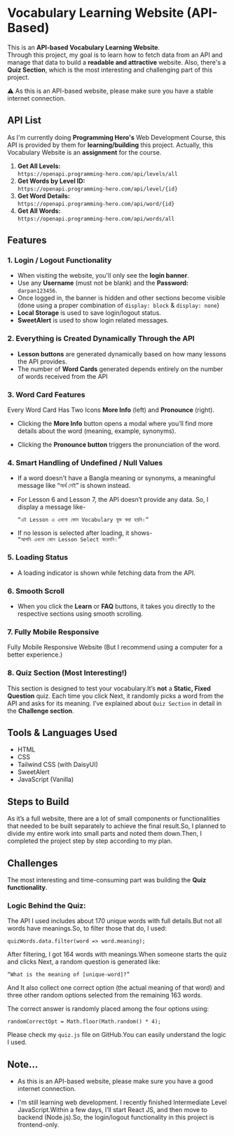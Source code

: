 # Vocabulary Learning Website (API-Based)

This is an **API-based Vocabulary Learning Website**.  
Through this project, my goal is to learn how to fetch data from an API and manage that data to build a **readable and attractive** website.  Also, there's a **Quiz Section**, which is the most interesting and challenging part of this project.  

⚠️ As this is an API-based website, please make sure you have a stable internet connection.

## API List
As I'm currently doing **Programming Hero's** Web Development Course, this API is provided by them for **learning/building** this project. Actually, this Vocabulary Website is an **assignment** for the course.

1. **Get All Levels:**  
   `https://openapi.programming-hero.com/api/levels/all`
2. **Get Words by Level ID:**  
   `https://openapi.programming-hero.com/api/level/{id}`
3. **Get Word Details:**  
   `https://openapi.programming-hero.com/api/word/{id}`
4. **Get All Words:**  
   `https://openapi.programming-hero.com/api/words/all`

## Features

### 1. Login / Logout Functionality
- When visiting the website, you'll only see the **login banner**.
- Use any **Username** (must not be blank) and the **Password:** `darpan123456`.
- Once logged in, the banner is hidden and other sections become visible (done using a proper combination of `display: block` & `display: none`)
- **Local Storage** is used to save login/logout status.
- **SweetAlert** is used to show login related messages.

### 2. Everything is Created Dynamically Through the API
- **Lesson buttons** are generated dynamically based on how many lessons the API provides.
- The number of **Word Cards** generated depends entirely on the number of words received from the API

### 3. Word Card Features

Every Word Card Has Two Icons **More Info** (left) and **Pronounce** (right).

- Clicking the **More Info** button opens a modal where you’ll find more details about the word (meaning, example, synonyms).

- Clicking the **Pronounce button** triggers the pronunciation of the word.

### 4. Smart Handling of Undefined / Null Values
- If a word doesn't have a Bangla meaning or synonyms, a meaningful message like “অর্থ নেই” is shown instead.
- For Lesson 6 and Lesson 7, the API doesn’t provide any data. So, I display a message like-
    
    `“এই Lesson এ এখনো কোন Vocabulary যুক্ত করা হয়নি।”`
- If no lesson is selected after loading, it shows-  
  `“আপনি এখনো কোন Lesson Select করেননি।”`

### 5. Loading Status
- A loading indicator is shown while fetching data from the API.

### 6. Smooth Scroll
- When you click the **Learn** or **FAQ** buttons, it takes you directly to the respective sections using smooth scrolling.

### 7. Fully Mobile Responsive
Fully Mobile Responsive Website
(But I recommend using a computer for a better experience.)

### 8. Quiz Section (Most Interesting!)
This section is designed to test your vocabulary.It’s **not** a **Static, Fixed Question** quiz. Each time you click Next, it randomly picks a word from the API and asks for its meaning. I’ve explained about `Quiz Section` in detail in the **Challenge section**.

## Tools & Languages Used

- HTML  
- CSS  
- Tailwind CSS (with DaisyUI)  
- SweetAlert  
- JavaScript (Vanilla)

## Steps to Build

As it’s a full website, there are a lot of small components or functionalities that needed to be built separately to achieve the final result.So, I planned to divide my entire work into small parts and noted them down.Then, I completed the project step by step according to my plan.

## Challenges

The most interesting and time-consuming part was building the **Quiz functionality**.

### Logic Behind the Quiz:
The API I used includes about 170 unique words with full details.But not all words have meanings.So, to filter those that do, I used:

`quizWords.data.filter(word => word.meaning);`

After filtering, I got 164 words with meanings.When someone starts the quiz and clicks Next, a random question is generated like:

`“What is the meaning of [unique-word]?”`

And It also collect one correct option (the actual meaning of that word) and three other random options selected from the remaining 163 words.

The correct answer is randomly placed among the four options using:

`randomCorrectOpt = Math.floor(Math.random() * 4);`

Please check my `quiz.js` file on GitHub.You can easily understand the logic I used.

## Note...

- As this is an API-based website, please make sure you have a good internet connection.

- I'm still learning web development. I recently finished Intermediate Level JavaScript.Within a few days, I’ll start React JS, and then move to backend (Node.js).So, the login/logout functionality in this project is frontend-only.